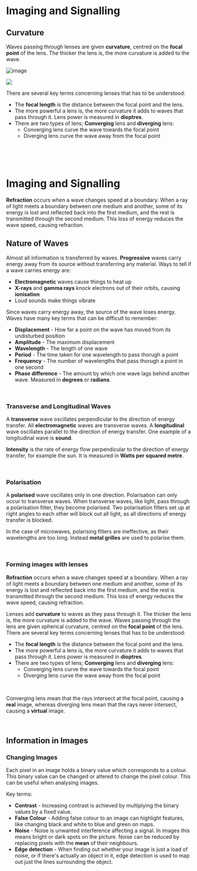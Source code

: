 # Imaging and Signalling

## Curvature

Waves passing through lenses are given **curvature**, centred on the **focal point** of the lens. The thicker the lens is, the more curvature is added to the wave.

![image](https://user-images.githubusercontent.com/90699946/169605067-d06ffbbc-0a69-4d7c-9719-23746d1a3d07.png)

<img src= "https://latex.codecogs.com/svg.latex?\Large&space;curvature=\frac{1}{radius}" />

There are several key terms concerning lenses that has to be understood:
- The **focal length** is the distance between the focal point and the lens.
- The more powerful a lens is, the more curvature it adds to waves that pass through it. Lens power is measured in **dioptres**.
- There are two types of lens; **Converging** lens and **diverging** lens:
  - Converging lens curve the wave towards the focal point
  - Diverging lens curve the wave away from the focal point









<br>

<br>

<br>

# Imaging and Signalling

**Refraction** occurs when a wave changes speed at a boundary. When a ray of light meets a boundary between one medium and another, some of its energy is lost and reflected back into the first medium, and the rest is transmitted through the second medium. This loss of energy reduces the wave speed, causing refraction.

## Nature of Waves

Almost all information is transferred by waves. **Progressive** waves carry energy away from its source without transferring any material. Ways to tell if a wave carries energy are:
- **Electromagnetic** waves cause things to heat up
- **X-rays** and **gamma rays** knock electrons out of their orbits, causing **ionisation**
- Loud sounds make things vibrate

Since waves carry energy away, the source of the wave loses energy. Waves have many key terms that can be difficult to remember:
- **Displacement** - How far a point on the wave has moved from its undisturbed position
- **Amplitude** - The maximum displacement
- **Wavelength** - The length of one wave
- **Period** - The time taken for one wavelength to pass thorugh a point
- **Frequency** - The number of wavelengths that pass thorugh a point in one second
- **Phase difference** - The amount by which one wave lags behind another wave. Measured in **degrees** or **radians**.

<br>

### Transverse and Longitudinal Waves

A **transverse** wave oscillates perpendicular to the direction of energy transfer. All **electromagnetic** waves are transverse waves. A **longitudinal** wave oscillates parallel to the direction of energy transfer. One example of a longitudinal wave is **sound**.

**Intensity** is the rate of energy flow perpendicular to the direction of energy transfer, for example the sun. It is measured in **Watts per squared metre**.

<br>

### Polarisation

A **polarised** wave oscillates only in one direction. Polarisation can only occur to transverse waves. When transverse waves, like light, pass through a polarisation filter, they become polarised. Two polarisation filters set up at right angles to each other will block out all light, as all directions of energy transfer is blocked.

In the case of microwaves, polarising filters are ineffective, as their wavelengths are too long. Instead **metal grilles** are used to polarise them.

<br>

### Forming images with lenses

**Refraction** occurs when a wave changes speed at a boundary. When a ray of light meets a boundary between one medium and another, some of its energy is lost and reflected back into the first medium, and the rest is transmitted through the second medium. This loss of energy reduces the wave speed, causing refraction.

Lenses add **curvature** to waves as they pass through it. The thicker the lens is, the more curvature is added to the wave. Waves passing through the lens are given spherical curvature, centred on the **focal point** of the lens. There are several key terms concerning lenses that has to be understood:
- The **focal length** is the distance between the focal point and the lens.
- The more powerful a lens is, the more curvature it adds to waves that pass through it. Lens power is measured in **dioptres**.
- There are two types of lens; **Converging** lens and **diverging** lens:
  - Converging lens curve the wave towards the focal point
  - Diverging lens curve the wave away from the focal point

<br>

Converging lens mean that the rays intersect at the focal point, causing a **real** image, whereas diverging lens mean that the rays never intersect, causing a **virtual** image.

<br>

## Information in Images

### Changing Images

Each pixel in an image holds a binary value which corresponds to a colour. This binary value can be changed or altered to change the pixel colour. This can be useful when analysing images.

Key terms:
- **Contrast** - Increasing contrast is achieved by multiplying the binary values by a fixed value.
- **False Colour** - Adding false colour to an image can highlight features, like changing black and white to blue and green on maps.
- **Noise** - Noise is unwanted interference affecting a signal. In images this means bright or dark spots on the picture. Noise can be reduced by replacing pixels with the **mean** of their neighbours.
- **Edge detection** - When finding out whether your image is just a load of noise, or if there's actually an object in it, edge detection is used to map out just the lines surrounding the object.














